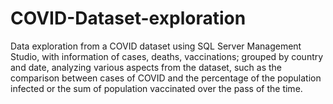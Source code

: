 # COVID-Dataset-exploration
Data exploration from a COVID dataset using SQL Server Management Studio, with information of cases, 
deaths, vaccinations; grouped by country and date, analyzing various aspects from the dataset, such as the 
comparison between cases of COVID and the percentage of the population infected or the sum of population 
vaccinated over the pass of the time. 
